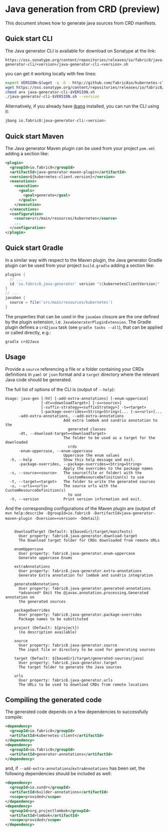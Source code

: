 # Java generation from CRD (preview)

This document shows how to generate java sources from CRD manifests.

## Quick start CLI

The Java generator CLI is available for download on Sonatype at the link:

```
https://oss.sonatype.org/content/repositories/releases/io/fabric8/java-generator-cli/<version>/java-generator-cli-<version>.sh
```

you can get it working locally with few lines:

```bash
export VERSION=$(wget -q -O - http://github.com/fabric8io/kubernetes-client/releases/latest --header "Accept: application/json" | jq -r '.tag_name' | cut -c 2-)
wget https://oss.sonatype.org/content/repositories/releases/io/fabric8/java-generator-cli/$VERSION/java-generator-cli-$VERSION.sh
chmod a+x java-generator-cli-$VERSION.sh
./java-generator-cli-$VERSION.sh --version
```

Alternatively, if you already have [jbang](https://www.jbang.dev/) installed, you can run the CLI using it:

```bash
jbang io.fabric8:java-generator-cli:<version>
```

## Quick start Maven

The Java generator Maven plugin can be used from your project `pom.xml` adding a section like:

```xml
<plugin>
  <groupId>io.fabric8</groupId>
  <artifactId>java-generator-maven-plugin</artifactId>
  <version>${kubernetes-client.version}</version>
  <executions>
    <execution>
      <goals>
        <goal>generate</goal>
      </goals>
    </execution>
  </executions>
  <configuration>
    <source>src/main/resources/kubernetes</source>
    ...
  </configuration>
</plugin>
```

## Quick start Gradle

In a similar way with respect to the Maven plugin, the Java generator Gradle plugin can be used from your project 
`build.gradle` adding a section like:

```groovy
plugins {
  // ...
  id 'io.fabric8.java-generator' version "${kubernetesClientVersion}"
}
// ...
javaGen {
  source = file('src/main/resources/kubernetes')
}
```

The properties that can be used in the `javaGen` closure are the one defined by the plugin extension, i.e.
`JavaGeneratorPluginExtension`.
The Gradle plugin defines a `crd2java` task (see `gradle tasks --all`), that can be applied or called directly, e.g.:

```shell
gradle crd2Java 
```

## Usage

Provide a `source` referencing a file or a folder containing your CRDs definitions in `yaml` or `json` format and a `target` directory where the relevant Java code should be generated.

The full list of options of the CLI is (output of `--help`):

```
Usage: java-gen [-hV] [-add-extra-annotations] [-enum-uppercase]
                [-dt=<downloadTarget>] [-s=<source>]
                [-suffix-strategy=<suffixStrategy>] -t=<target>
                [-package-overrides=<String=String>]... [-u=<urls>]...
      -add-extra-annotations, --add-extra-annotations
                          Add extra lombok and sundrio annotation to the
                            generated classes
      -dt, --download-target=<downloadTarget>
                          The folder to be used as a target for the downloaded
                            crds
      -enum-uppercase, --enum-uppercase
                          Uppercase the enum values
  -h, --help              Show this help message and exit.
      -package-overrides, --package-overrides=<String=String>
                          Apply the overrides to the package names
  -s, --source=<source>   The source(file or folder) with the
                            CustomResourceDefinition(s) to use
  -t, --target=<target>   The folder to write the generated sources
  -u, --urls=<urls>       The source urls with the CustomResourceDefinition(s)
                            to use
  -V, --version           Print version information and exit.
```

And the corresponding configurations of the Maven plugin are (output of `mvn help:describe -DgroupId=io.fabric8 -DartifactId=java-generator-maven-plugin -Dversion=<version> -Ddetail`):

```

    downloadTarget (Default: ${basedir}/target/manifests)
      User property: fabric8.java-generator.download-target
      The Download target folder for CRDs downloaded from remote URLs

    enumUppercase
      User property: fabric8.java-generator.enum-uppercase
      Generate uppercase Enums

    extraAnnotations
      User property: fabric8.java-generator.extra-annotations
      Generate Extra annotation for lombok and sundrio integration

    generatedAnnotations
      User property: fabric8.java-generator.generated-annotations
      *advanced* Emit the @javax.annotation.processing.Generated annotation on
      the generated sources

    packageOverrides
      User property: fabric8.java-generator.package-overrides
      Package names to be substituted

    project (Default: ${project})
      (no description available)

    source
      User property: fabric8.java-generator.source
      The input file or directory to be used for generating sources

    target (Default: ${basedir}/target/generated-sources/java)
      User property: fabric8.java-generator.target
      The target folder to generate the Java sources

    urls
      User property: fabric8.java-generator.urls
      The URLs to be used to download CRDs from remote locations
```

## Compiling the generated code

The generated code depends on a few dependencies to successfully compile:

```xml
<dependency>
  <groupId>io.fabric8</groupId>
  <artifactId>kubernetes-client</artifactId>
</dependency>
<dependency>
  <groupId>io.fabric8</groupId>
  <artifactId>generator-annotations</artifactId>
</dependency>
```

and, if `--add-extra-annotations`/`extraAnnotations` has been set, the following dependencies should be included as well:
```xml
<dependency> 
  <groupId>io.sundr</groupId> 
  <artifactId>builder-annotations</artifactId> 
  <scope>provided</scope> 
</dependency> 
<dependency> 
  <groupId>org.projectlombok</groupId> 
  <artifactId>lombok</artifactId> 
  <scope>provided</scope> 
</dependency>
```
